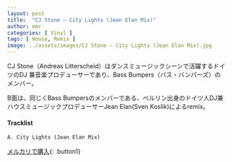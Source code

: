 ```yaml
---
layout: post
title:  "CJ Stone – City Lights (Jean Elan Mix)"
author: mmr
categories: [ Vinyl ]
tags: [ House, Remix ]
image: ../assets/images/CJ Stone – City Lights (Jean Elan Mix).jpg
---
```


CJ Stone（Andreas Litterscheid）はダンスミュージックシーンで活躍するドイツのDJ 兼音楽プロデューサーであり、Bass Bumpers（バス・バンパーズ）のメンバー。

B面は、同じくBass Bumpersのメンバーである、ベルリン出身のドイツ人DJ兼ハウスミュージックプロデューサーJean Elan(Sven Koslik)によるremix。

#### Tracklist
```md
A. City Lights (Jean Elan Mix)
```

[メルカリで購入](https://jp.mercari.com/item/m31291560077){: .button1}

